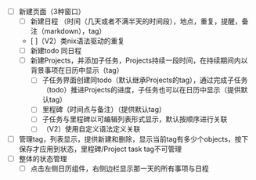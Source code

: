 - [ ] 新建页面（3种窗口）
    - [ ] 新建日程 （时间（几天或者不满半天的时间段），地点，重复，提醒，备注（markdown），tag）
    - [ ]（V2）类nix语法驱动的重复
    - [ ] 新建todo 同日程
    - [ ] 新建Projects，并添加子任务，Projects持续一段时间，在持续期间内以背景事项在日历中显示（tag）
        - [ ] 子任务界面创建同todo（默认继承Projects的tag），通过完成子任务（todo）推进Projects的进度，子任务也可以在日历中显示（提供默认tag）
        - [ ] 里程碑（时间点与备注）（提供默认tag）
        - [ ] 子任务与里程碑以可编辑列表形式显示，默认按顺序进行关联
        - [ ] （V2）使用自定义语法定义关联
- [ ] 管理tag，列表显示，提供新建和删除，显示当前tag有多少个objects，按下保存才应用到状态，里程碑/Project task tag不可管理
- [ ] 整体的状态管理
    - [ ] 点击左侧日历组件，右侧边栏显示那一天的所有事项与日程
